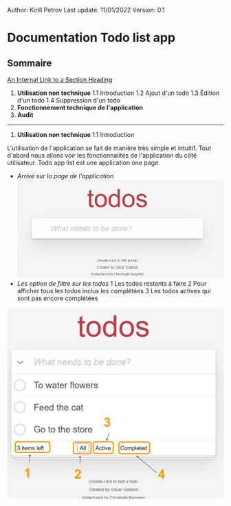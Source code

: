 
Author: Kirill Petrov
Last update: 11/01/2022
Version: 0.1


# Documentation Todo list app


## Sommaire
[An Internal Link to a Section Heading](/todo-list-app/test)
 1. **Utilisation non technique**
 1.1 Introduction
 1.2 Ajout d'un todo
 1.3 Édition d'un todo
 1.4 Suppression d'un todo
 2. **Fonctionnement technique de l'application**
 3. **Audit**
---




 1. **Utilisation non technique**
 1.1 Introduction

 L'utilisation de l'application se fait de manière très simple et intuitif. Tout d'abord nous allons voir les fonctionnalités de l'application du côté utilisateur. Todo app list est une application one page.

 - *Arrivé sur la page de l'application*
 ![First](https://raw.githubusercontent.com/kirperov/todo-list-app/main/doc/images/Capture1.PNG)
- *Les option de filtre sur les todos*
1 Les todos restants à faire
2 Pour afficher tous les todos inclus les complétées
3 Les todos actives qui sont pas encore complétées

![Filters](https://raw.githubusercontent.com/kirperov/todo-list-app/3d139f5101496c5176e5141004fec08a1124db61/doc/images/Capture3.jpg)
